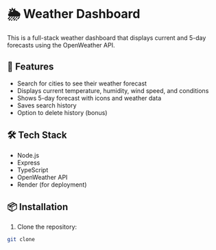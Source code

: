 # 🌦️ Weather Dashboard

This is a full-stack weather dashboard that displays current and 5-day forecasts using the OpenWeather API.

## 🚀 Features
- Search for cities to see their weather forecast
- Displays current temperature, humidity, wind speed, and conditions
- Shows 5-day forecast with icons and weather data
- Saves search history
- Option to delete history (bonus)

## 🛠️ Tech Stack
- Node.js
- Express
- TypeScript
- OpenWeather API
- Render (for deployment)

## 📦 Installation

1. Clone the repository:
```bash
git clone 
